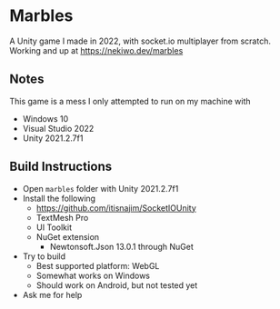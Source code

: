 # Marbles
A Unity game I made in 2022, with socket.io multiplayer from scratch. Working and up at https://nekiwo.dev/marbles
## Notes
This game is a mess
I only attempted to run on my machine with 
- Windows 10
- Visual Studio 2022
- Unity 2021.2.7f1
## Build Instructions
* Open `marbles` folder with Unity 2021.2.7f1
* Install the following
  * https://github.com/itisnajim/SocketIOUnity
  * TextMesh Pro
  * UI Toolkit
  * NuGet extension
    * Newtonsoft.Json 13.0.1 through NuGet
* Try to build
  * Best supported platform: WebGL
  * Somewhat works on Windows
  * Should work on Android, but not tested yet
* Ask me for help
